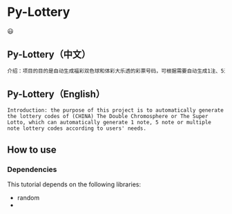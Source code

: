 
# Py-Lottery

:smiley:


## Py-Lottery（中文）

```diff
介绍：项目的目的是自动生成福彩双色球和体彩大乐透的彩票号码，可根据需要自动生成1注、5注或者多注号码
```

## Py-Lottery（English）

    Introduction: the purpose of this project is to automatically generate the lottery codes of (CHINA) The Double Chromosphere or The Super Lotto, which can automatically generate 1 note, 5 note or multiple note lottery codes according to users' needs.


## How to use
### Dependencies
This tutorial depends on the following libraries:

* random
* 

